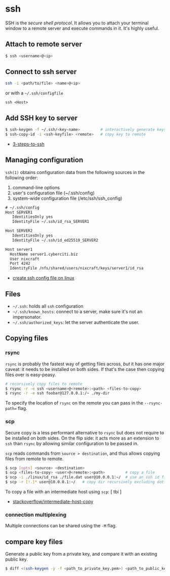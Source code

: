 # ssh
SSH is the _secure shell protocol_. It allows you to attach your terminal
window to a remote server and execute commands in it. It's highly useful.

## Attach to remote server
```sh
$ ssh <username>@<ip>
```

## Connect to ssh server
```sh
ssh -i <path/to/file> <name>@<ip>
```
or with a `~/.ssh/configfile`
```
ssh <Host>
```

## Add SSH key to server
```sh
$ ssh-keygen -f ~/.ssh/<key-name>         # interactively generate keys
$ ssh-copy-id -i <ssh-keyfile> <remote>   # copy key to remote
```
- [3-steps-to-ssh](http://www.thegeekstuff.com/2008/11/3-steps-to-perform-ssh-login-without-password-using-ssh-keygen-ssh-copy-id/)

## Managing configuration
`ssh(1)` obtains configuration data from the following sources in the following
order:
1.   command-line options
2.   user's configuration file (~/.ssh/config)
3.   system-wide configuration file (/etc/ssh/ssh_config)
```txt
# ~/.ssh/config
Host SERVER1
   IdentitiesOnly yes
   IdentityFile ~/.ssh/id_rsa_SERVER1

Host SERVER2
   IdentitiesOnly yes
   IdentityFile ~/.ssh/id_ed25519_SERVER2

Host server1
  HostName server1.cyberciti.biz
  User nixcraft
  Port 4242
  IdentityFile /nfs/shared/users/nixcraft/keys/server1/id_rsa
```
- [create ssh config file on linux](http://www.cyberciti.biz/faq/create-ssh-config-file-on-linux-unix/)

## Files
- `~/.ssh`: holds all `ssh` configuration
- `~/.ssh/known_hosts`: connect to a server, make sure it's not an
  impersonator.
- `~/.ssh/authorized_keys`: let the server authenticate the user.

## Copying files
### rsync
`rsync` is probably the fastest way of getting files across, _but_ it has one
major caveat: it needs to be installed on both sides. If that's the case then
copying files over is easy-peasy.

```sh
# recursively copy files to remote
$ rsync -r -e ssh <username>@<remote>:<path> <files-to-copy>
$ rsync -r -e ssh foobar@127.0.0.1:/~ ./my-dir
```

To specify the location of `rsync` on the remote you can pass in the
`--rsync-path=` flag.

### scp
Secure copy is a less performant alternative to `rsync` but does not require to
be installed on both sides. On the flip side: it acts more as an extension to
`ssh` than `rsync` by allowing similar configuration to be passed in.

`scp` reads commands from `source > destination`, and thus allows copying files
from remote to remote.
```sh
$ scp [opts] <source> <destination>
$ scp <files-to-copy> <user>@<remote>:<path>         # copy a file
$ scp -i ./linux/id_rsa ./file.dat user@10.0.0.1:~/  # use an ssh id file
$ scp -r [!.]* user@10.0.0.1:~/   # copy dir recursively excluding dotfiles
```

To copy a file with an intermediate host using `scp`:
[ tbi ]
- [stackoverflow/intermediate-host-copy](http://superuser.com/questions/276533/scp-files-via-intermediate-host)

### connection multiplexing
Multiple connections can be shared using the `-M` flag.

## compare key files
Generate a public key from a private key, and compare it with an existing
public key.
```sh
$ diff <(ssh-keygen -y -f <path_to_private_key.pem>) <path_to_public_key.pub>
```
